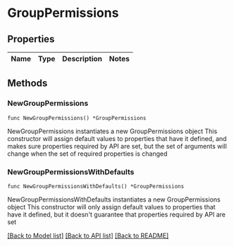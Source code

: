 # GroupPermissions

## Properties

Name | Type | Description | Notes
------------ | ------------- | ------------- | -------------

## Methods

### NewGroupPermissions

`func NewGroupPermissions() *GroupPermissions`

NewGroupPermissions instantiates a new GroupPermissions object
This constructor will assign default values to properties that have it defined,
and makes sure properties required by API are set, but the set of arguments
will change when the set of required properties is changed

### NewGroupPermissionsWithDefaults

`func NewGroupPermissionsWithDefaults() *GroupPermissions`

NewGroupPermissionsWithDefaults instantiates a new GroupPermissions object
This constructor will only assign default values to properties that have it defined,
but it doesn't guarantee that properties required by API are set


[[Back to Model list]](../README.md#documentation-for-models) [[Back to API list]](../README.md#documentation-for-api-endpoints) [[Back to README]](../README.md)


